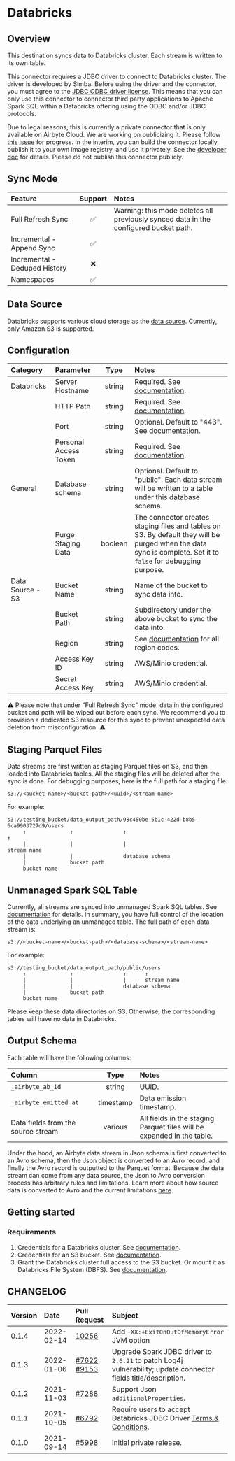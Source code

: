 # Databricks

## Overview

This destination syncs data to Databricks cluster. Each stream is written to its own table.

This connector requires a JDBC driver to connect to Databricks cluster. The driver is developed by Simba. Before using the driver and the connector, you must agree to the [JDBC ODBC driver license](https://databricks.com/jdbc-odbc-driver-license). This means that you can only use this connector to connector third party applications to Apache Spark SQL within a Databricks offering using the ODBC and/or JDBC protocols.

Due to legal reasons, this is currently a private connector that is only available on Airbyte Cloud. We are working on publicizing it. Please follow [this issue](https://github.com/airbytehq/airbyte/issues/6043) for progress. In the interim, you can build the connector locally, publish it to your own image registry, and use it privately. See the [developer doc](https://github.com/airbytehq/airbyte/blob/master/airbyte-integrations/connectors/destination-databricks/README.md) for details. Please do not publish this connector publicly.

## Sync Mode

| Feature | Support | Notes |
| :--- | :---: | :--- |
| Full Refresh Sync | ✅ | Warning: this mode deletes all previously synced data in the configured bucket path. |
| Incremental - Append Sync | ✅ |  |
| Incremental - Deduped History | ❌ |  |
| Namespaces | ✅ |  |

## Data Source

Databricks supports various cloud storage as the [data source](https://docs.databricks.com/data/data-sources/index.html). Currently, only Amazon S3 is supported.

## Configuration

| Category | Parameter | Type | Notes |
| :--- | :--- | :---: | :--- |
| Databricks | Server Hostname | string | Required. See [documentation](https://docs.databricks.com/integrations/bi/jdbc-odbc-bi.html#get-server-hostname-port-http-path-and-jdbc-url). |
|  | HTTP Path | string | Required. See [documentation](https://docs.databricks.com/integrations/bi/jdbc-odbc-bi.html#get-server-hostname-port-http-path-and-jdbc-url). |
|  | Port | string | Optional. Default to "443". See [documentation](https://docs.databricks.com/integrations/bi/jdbc-odbc-bi.html#get-server-hostname-port-http-path-and-jdbc-url). |
|  | Personal Access Token | string | Required. See [documentation](https://docs.databricks.com/sql/user/security/personal-access-tokens.html). |
| General | Database schema | string | Optional. Default to "public". Each data stream will be written to a table under this database schema. |
|  | Purge Staging Data | boolean | The connector creates staging files and tables on S3. By default they will be purged when the data sync is complete. Set it to `false` for debugging purpose. |
| Data Source - S3 | Bucket Name | string | Name of the bucket to sync data into. |
|  | Bucket Path | string | Subdirectory under the above bucket to sync the data into. |
|  | Region | string | See [documentation](https://docs.aws.amazon.com/AWSEC2/latest/UserGuide/using-regions-availability-zones.html#concepts-available-regions) for all region codes. |
|  | Access Key ID | string | AWS/Minio credential. |
|  | Secret Access Key | string | AWS/Minio credential. |

⚠️ Please note that under "Full Refresh Sync" mode, data in the configured bucket and path will be wiped out before each sync. We recommend you to provision a dedicated S3 resource for this sync to prevent unexpected data deletion from misconfiguration. ⚠️

## Staging Parquet Files

Data streams are first written as staging Parquet files on S3, and then loaded into Databricks tables. All the staging files will be deleted after the sync is done. For debugging purposes, here is the full path for a staging file:

```text
s3://<bucket-name>/<bucket-path>/<uuid>/<stream-name>
```

For example:

```text
s3://testing_bucket/data_output_path/98c450be-5b1c-422d-b8b5-6ca9903727d9/users
     ↑              ↑                ↑                                    ↑
     |              |                |                                    stream name
     |              |                database schema
     |              bucket path
     bucket name
```

## Unmanaged Spark SQL Table

Currently, all streams are synced into unmanaged Spark SQL tables. See [documentation](https://docs.databricks.com/data/tables.html#managed-and-unmanaged-tables) for details. In summary, you have full control of the location of the data underlying an unmanaged table. The full path of each data stream is:

```text
s3://<bucket-name>/<bucket-path>/<database-schema>/<stream-name>
```

For example:

```text
s3://testing_bucket/data_output_path/public/users
     ↑              ↑                ↑      ↑
     |              |                |      stream name
     |              |                database schema
     |              bucket path
     bucket name
```

Please keep these data directories on S3. Otherwise, the corresponding tables will have no data in Databricks.

## Output Schema

Each table will have the following columns:

| Column | Type | Notes |
| :--- | :---: | :--- |
| `_airbyte_ab_id` | string | UUID. |
| `_airbyte_emitted_at` | timestamp | Data emission timestamp. |
| Data fields from the source stream | various | All fields in the staging Parquet files will be expanded in the table. |

Under the hood, an Airbyte data stream in Json schema is first converted to an Avro schema, then the Json object is converted to an Avro record, and finally the Avro record is outputted to the Parquet format. Because the data stream can come from any data source, the Json to Avro conversion process has arbitrary rules and limitations. Learn more about how source data is converted to Avro and the current limitations [here](https://docs.airbyte.io/understanding-airbyte/json-avro-conversion).

## Getting started

### Requirements

1. Credentials for a Databricks cluster. See [documentation](https://docs.databricks.com/clusters/create.html).
2. Credentials for an S3 bucket. See [documentation](https://docs.aws.amazon.com/general/latest/gr/aws-sec-cred-types.html#access-keys-and-secret-access-keys).
3. Grant the Databricks cluster full access to the S3 bucket. Or mount it as Databricks File System \(DBFS\). See [documentation](https://docs.databricks.com/data/data-sources/aws/amazon-s3.html).

## CHANGELOG

| Version | Date | Pull Request | Subject |
| :--- | :--- | :--- | :--- |
| 0.1.4 | 2022-02-14 | [10256](https://github.com/airbytehq/airbyte/pull/10256) | Add `-XX:+ExitOnOutOfMemoryError` JVM option |
| 0.1.3 | 2022-01-06 | [\#7622](https://github.com/airbytehq/airbyte/pull/7622) [\#9153](https://github.com/airbytehq/airbyte/issues/9153) | Upgrade Spark JDBC driver to `2.6.21` to patch Log4j vulnerability; update connector fields title/description. |
| 0.1.2 | 2021-11-03 | [\#7288](https://github.com/airbytehq/airbyte/issues/7288) | Support Json `additionalProperties`. |
| 0.1.1 | 2021-10-05 | [\#6792](https://github.com/airbytehq/airbyte/pull/6792) | Require users to accept Databricks JDBC Driver [Terms & Conditions](https://databricks.com/jdbc-odbc-driver-license). |
| 0.1.0 | 2021-09-14 | [\#5998](https://github.com/airbytehq/airbyte/pull/5998) | Initial private release. |
